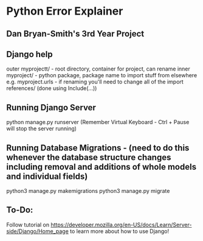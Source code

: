 # Python Error Explainer
## Dan Bryan-Smith's 3rd Year Project

## Django help
outer myprojectt/ - root directory, container for project, can rename
inner myproject/ - python package, package name to import stuff from elsewhere e.g. myproject.urls - if renaming you'll need to change all of the import references/ (done using Include(...))

## Running Django Server
python manage.py runserver
(Remember Virtual Keyboard - Ctrl + Pause will stop the server running)

## Running Database Migrations - (need to do this whenever the database structure changes including removal and additions of whole models and individual fields)
python3 manage.py makemigrations
python3 manage.py migrate

## To-Do:
Follow tutorial on https://developer.mozilla.org/en-US/docs/Learn/Server-side/Django/Home_page to learn more about how to use Django!

